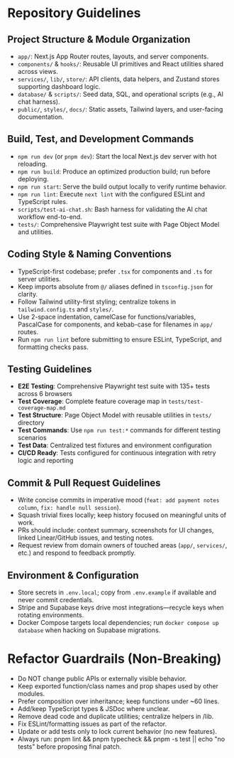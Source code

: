 # Repository Guidelines

## Project Structure & Module Organization
- `app/`: Next.js App Router routes, layouts, and server components.
- `components/` & `hooks/`: Reusable UI primitives and React utilities shared across views.
- `services/`, `lib/`, `store/`: API clients, data helpers, and Zustand stores supporting dashboard logic.
- `database/` & `scripts/`: Seed data, SQL, and operational scripts (e.g., AI chat harness).
- `public/`, `styles/`, `docs/`: Static assets, Tailwind layers, and user-facing documentation.

## Build, Test, and Development Commands
- `npm run dev` (or `pnpm dev`): Start the local Next.js dev server with hot reloading.
- `npm run build`: Produce an optimized production build; run before deploying.
- `npm run start`: Serve the build output locally to verify runtime behavior.
- `npm run lint`: Execute `next lint` with the configured ESLint and TypeScript rules.
- `scripts/test-ai-chat.sh`: Bash harness for validating the AI chat workflow end-to-end.
- `tests/`: Comprehensive Playwright test suite with Page Object Model and utilities.

## Coding Style & Naming Conventions
- TypeScript-first codebase; prefer `.tsx` for components and `.ts` for server utilities.
- Keep imports absolute from `@/` aliases defined in `tsconfig.json` for clarity.
- Follow Tailwind utility-first styling; centralize tokens in `tailwind.config.ts` and `styles/`.
- Use 2-space indentation, camelCase for functions/variables, PascalCase for components, and kebab-case for filenames in `app/` routes.
- Run `npm run lint` before submitting to ensure ESLint, TypeScript, and formatting checks pass.

## Testing Guidelines
- **E2E Testing**: Comprehensive Playwright test suite with 135+ tests across 6 browsers
- **Test Coverage**: Complete feature coverage map in `tests/test-coverage-map.md`
- **Test Structure**: Page Object Model with reusable utilities in `tests/` directory
- **Test Commands**: Use `npm run test:*` commands for different testing scenarios
- **Test Data**: Centralized test fixtures and environment configuration
- **CI/CD Ready**: Tests configured for continuous integration with retry logic and reporting

## Commit & Pull Request Guidelines
- Write concise commits in imperative mood (`feat: add payment notes column`, `fix: handle null session`).
- Squash trivial fixes locally; keep history focused on meaningful units of work.
- PRs should include: context summary, screenshots for UI changes, linked Linear/GitHub issues, and testing notes.
- Request review from domain owners of touched areas (`app/`, `services/`, etc.) and respond to feedback promptly.

## Environment & Configuration
- Store secrets in `.env.local`; copy from `.env.example` if available and never commit credentials.
- Stripe and Supabase keys drive most integrations—recycle keys when rotating environments.
- Docker Compose targets local dependencies; run `docker compose up database` when hacking on Supabase migrations.

# Refactor Guardrails (Non-Breaking)
- Do NOT change public APIs or externally visible behavior.
- Keep exported function/class names and prop shapes used by other modules.
- Prefer composition over inheritance; keep functions under ~60 lines.
- Add/keep TypeScript types & JSDoc where unclear.
- Remove dead code and duplicate utilities; centralize helpers in /lib.
- Fix ESLint/formatting issues as part of the refactor.
- Update or add tests only to lock current behavior (no new features).
- Always run: pnpm lint && pnpm typecheck && pnpm -s test || echo "no tests" before proposing final patch.